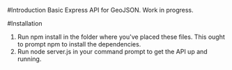 #Introduction
Basic Express API for GeoJSON. Work in progress.

#Installation
1. Run npm install in the folder where you've placed these files. This ought to prompt npm to install the dependencies.
2. Run node server.js in your command prompt to get the API up and running.
